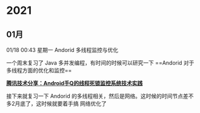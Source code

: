 # 2021

## 01月

01/18 00:43 星期一 Andorid 多线程监控与优化

一个周末复习了 Java 多并发编程，有时间的时候可以研究一下 ==Andorid 对于多线程方面的优化和监控==

[**腾讯技术分享：Android手Q的线程死锁监控系统技术实践**](http://www.52im.net/thread-1442-1-1.html)



接下来就复习一下 Andorid 的多线程相关，然后是网络。这时候的时间节点差不多2月底了，这时候就要着手搞 网络优化了

